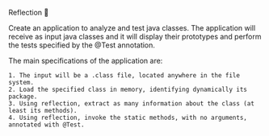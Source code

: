 Reflection :blossom:

Create an application to analyze and test java classes.
The application will receive as input java classes and it will display their prototypes and perform the tests specified by the @Test annotation.

The main specifications of the application are:

    1. The input will be a .class file, located anywhere in the file system.
    2. Load the specified class in memory, identifying dynamically its package.
    3. Using reflection, extract as many information about the class (at least its methods).
    4. Using reflection, invoke the static methods, with no arguments, annotated with @Test.
